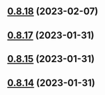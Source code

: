 ## [0.8.18](https://github.com/bcgov/nr-spar-backend/compare/v0.8.17...v0.8.18) (2023-02-07)



## [0.8.17](https://github.com/bcgov/nr-spar-backend/compare/v0.8.16...v0.8.17) (2023-01-31)



## [0.8.15](https://github.com/bcgov/nr-spar-backend/compare/v0.8.14...v0.8.15) (2023-01-31)



## [0.8.14](https://github.com/bcgov/nr-spar-backend/compare/v0.8.13...v0.8.14) (2023-01-31)



